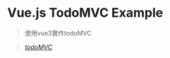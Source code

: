 # Vue.js TodoMVC Example

> 使用vue3實作todoMVC

> _[todoMVC](https://github.com/tastejs/todomvc/tree/gh-pages/examples/vue)_

